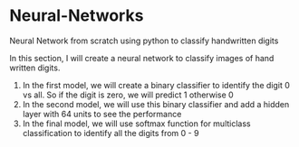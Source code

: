 # Neural-Networks
Neural Network from scratch using python to classify handwritten digits

In this section, I will create a neural network to classify images of hand written digits.

1. In the first model, we will create a binary classifier to identify the digit 0 vs all. So if the digit is zero, we will predict 1 otherwise 0
2. In the second model, we will use this binary classifier and add a hidden layer with 64 units to see the performance
3. In the final model, we will use softmax function for multiclass classification to identify all the digits from 0 - 9
